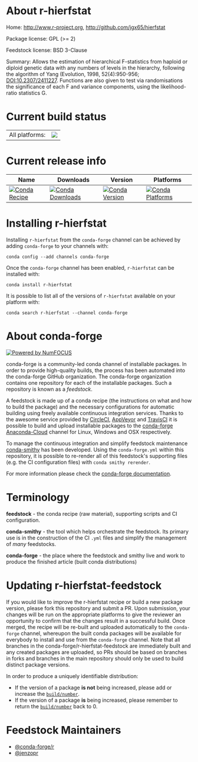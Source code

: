 About r-hierfstat
=================

Home: http://www.r-project.org, http://github.com/jgx65/hierfstat

Package license: GPL (>= 2)

Feedstock license: BSD 3-Clause

Summary: Allows the estimation of hierarchical F-statistics from haploid or diploid genetic data  with any numbers  of levels in the hierarchy, following the algorithm of Yang (Evolution, 1998, 52(4):950-956;  <DOI:10.2307/2411227>. Functions are also given to test via randomisations the significance of each F and variance components,   using the likelihood-ratio statistics G.



Current build status
====================


<table><tr><td>All platforms:</td>
    <td>
      <a href="https://dev.azure.com/conda-forge/feedstock-builds/_build/latest?definitionId=7978&branchName=master">
        <img src="https://dev.azure.com/conda-forge/feedstock-builds/_apis/build/status/r-hierfstat-feedstock?branchName=master">
      </a>
    </td>
  </tr>
</table>

Current release info
====================

| Name | Downloads | Version | Platforms |
| --- | --- | --- | --- |
| [![Conda Recipe](https://img.shields.io/badge/recipe-r--hierfstat-green.svg)](https://anaconda.org/conda-forge/r-hierfstat) | [![Conda Downloads](https://img.shields.io/conda/dn/conda-forge/r-hierfstat.svg)](https://anaconda.org/conda-forge/r-hierfstat) | [![Conda Version](https://img.shields.io/conda/vn/conda-forge/r-hierfstat.svg)](https://anaconda.org/conda-forge/r-hierfstat) | [![Conda Platforms](https://img.shields.io/conda/pn/conda-forge/r-hierfstat.svg)](https://anaconda.org/conda-forge/r-hierfstat) |

Installing r-hierfstat
======================

Installing `r-hierfstat` from the `conda-forge` channel can be achieved by adding `conda-forge` to your channels with:

```
conda config --add channels conda-forge
```

Once the `conda-forge` channel has been enabled, `r-hierfstat` can be installed with:

```
conda install r-hierfstat
```

It is possible to list all of the versions of `r-hierfstat` available on your platform with:

```
conda search r-hierfstat --channel conda-forge
```


About conda-forge
=================

[![Powered by NumFOCUS](https://img.shields.io/badge/powered%20by-NumFOCUS-orange.svg?style=flat&colorA=E1523D&colorB=007D8A)](http://numfocus.org)

conda-forge is a community-led conda channel of installable packages.
In order to provide high-quality builds, the process has been automated into the
conda-forge GitHub organization. The conda-forge organization contains one repository
for each of the installable packages. Such a repository is known as a *feedstock*.

A feedstock is made up of a conda recipe (the instructions on what and how to build
the package) and the necessary configurations for automatic building using freely
available continuous integration services. Thanks to the awesome service provided by
[CircleCI](https://circleci.com/), [AppVeyor](https://www.appveyor.com/)
and [TravisCI](https://travis-ci.org/) it is possible to build and upload installable
packages to the [conda-forge](https://anaconda.org/conda-forge)
[Anaconda-Cloud](https://anaconda.org/) channel for Linux, Windows and OSX respectively.

To manage the continuous integration and simplify feedstock maintenance
[conda-smithy](https://github.com/conda-forge/conda-smithy) has been developed.
Using the ``conda-forge.yml`` within this repository, it is possible to re-render all of
this feedstock's supporting files (e.g. the CI configuration files) with ``conda smithy rerender``.

For more information please check the [conda-forge documentation](https://conda-forge.org/docs/).

Terminology
===========

**feedstock** - the conda recipe (raw material), supporting scripts and CI configuration.

**conda-smithy** - the tool which helps orchestrate the feedstock.
                   Its primary use is in the construction of the CI ``.yml`` files
                   and simplify the management of *many* feedstocks.

**conda-forge** - the place where the feedstock and smithy live and work to
                  produce the finished article (built conda distributions)


Updating r-hierfstat-feedstock
==============================

If you would like to improve the r-hierfstat recipe or build a new
package version, please fork this repository and submit a PR. Upon submission,
your changes will be run on the appropriate platforms to give the reviewer an
opportunity to confirm that the changes result in a successful build. Once
merged, the recipe will be re-built and uploaded automatically to the
`conda-forge` channel, whereupon the built conda packages will be available for
everybody to install and use from the `conda-forge` channel.
Note that all branches in the conda-forge/r-hierfstat-feedstock are
immediately built and any created packages are uploaded, so PRs should be based
on branches in forks and branches in the main repository should only be used to
build distinct package versions.

In order to produce a uniquely identifiable distribution:
 * If the version of a package **is not** being increased, please add or increase
   the [``build/number``](https://conda.io/docs/user-guide/tasks/build-packages/define-metadata.html#build-number-and-string).
 * If the version of a package **is** being increased, please remember to return
   the [``build/number``](https://conda.io/docs/user-guide/tasks/build-packages/define-metadata.html#build-number-and-string)
   back to 0.

Feedstock Maintainers
=====================

* [@conda-forge/r](https://github.com/conda-forge/r/)
* [@jenzopr](https://github.com/jenzopr/)

